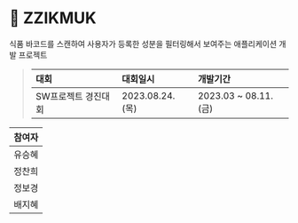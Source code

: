 # :pushpin: ZZIKMUK
식품 바코드를 스캔하여 사용자가 등록한 성분을 필터링해서 보여주는 애플리케이션 개발 프로젝트

>|대회|대회일시|개발기간|
>|:---|:---|:---|
>|SW프로젝트 경진대회|2023.08.24.(목)|2023.03 ~ 08.11.(금)|


|**참여자**|
|:---:|
|유승혜|
|정찬희|
|정보경|
|배지혜|
